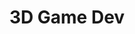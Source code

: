 ---
title: 3D Game Dev
category: game development
resource-url: https://unity3d.com/learn/tutorials/projects/roll-ball-tutorial
blurb: Start your adventure in the land of game development
suggester: Marco 
audience: beginner
---